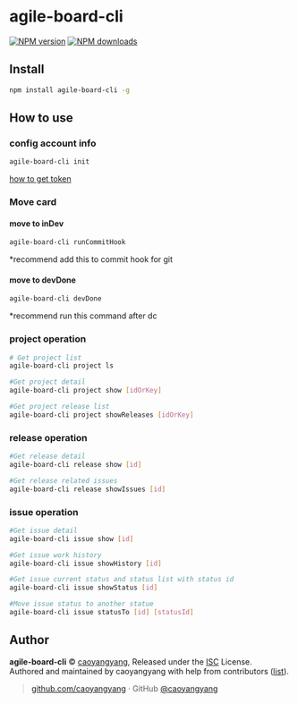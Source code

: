 # agile-board-cli

[![NPM version](https://badgen.net/npm/v/agile-board-cli)](https://npmjs.com/package/agile-board-cli) [![NPM downloads](https://badgen.net/npm/dm/agile-board-cli)](https://npmjs.com/package/agile-board-cli) 

## Install
```bash
npm install agile-board-cli -g
```

## How to use

### config account info
```bash
agile-board-cli init
```
[how to get token](https://github.com/caoyangyang/agile-board-cli/blob/master/GET_API_KEYS.md)

### Move card 
#### move to inDev 
```bash
agile-board-cli runCommitHook
```
*recommend add this to commit hook for git

#### move to devDone
```bash
agile-board-cli devDone
```
*recommend run this command after dc

### project operation


```bash
# Get project list
agile-board-cli project ls 

#Get project detail
agile-board-cli project show [idOrKey]  

#Get project release list
agile-board-cli project showReleases [idOrKey]  
```

### release operation

```bash
#Get release detail
agile-board-cli release show [id] 

#Get release related issues
agile-board-cli release showIssues [id] 
```

### issue operation

```bash
#Get issue detail
agile-board-cli issue show [id] 

#Get issue work history
agile-board-cli issue showHistory [id] 

#Get issue current status and status list with status id
agile-board-cli issue showStatus [id] 

#Move issue status to another statue
agile-board-cli issue statusTo [id] [statusId]
```

## Author

**agile-board-cli** © [caoyangyang](https://github.com/caoyangyang), Released under the [ISC](./LICENSE) License.<br>
Authored and maintained by caoyangyang with help from contributors ([list](https://github.com/caoyangyang/agile-board-cli/contributors)).

> [github.com/caoyangyang](https://github.com/caoyangyang) · GitHub [@caoyangyang](https://github.com/caoyangyang)
